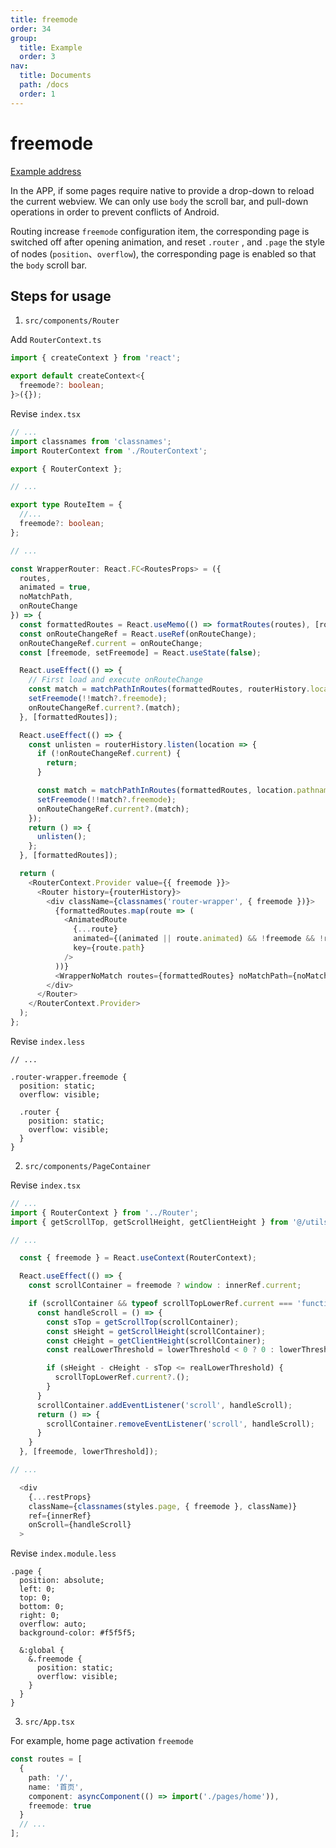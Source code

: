 ```yaml
---
title: freemode
order: 34
group:
  title: Example
  order: 3
nav:
  title: Documents
  path: /docs
  order: 1
---
```


# freemode

[Example address](https://github.com/doly-dev/cra-template-doly-examples/tree/main/examples/freemode)

In the APP, if some pages require native to provide a drop-down to reload the current webview. We can only use `body` the scroll bar, and pull-down operations in order to prevent conflicts of Android.

Routing increase `freemode` configuration item, the corresponding page is switched off after opening animation, and reset `.router` , and `.page` the style of nodes (`position`、`overflow`), the corresponding page is enabled so that the `body` scroll bar.

## Steps for usage

1. `src/components/Router`

Add `RouterContext.ts`

```typescript
import { createContext } from 'react';

export default createContext<{
  freemode?: boolean;
}>({});
```

Revise `index.tsx`

```typescript
// ...
import classnames from 'classnames';
import RouterContext from './RouterContext';

export { RouterContext };

// ...

export type RouteItem = {
  //...
  freemode?: boolean;
};

// ...

const WrapperRouter: React.FC<RoutesProps> = ({
  routes,
  animated = true,
  noMatchPath,
  onRouteChange
}) => {
  const formattedRoutes = React.useMemo(() => formatRoutes(routes), [routes]);
  const onRouteChangeRef = React.useRef(onRouteChange);
  onRouteChangeRef.current = onRouteChange;
  const [freemode, setFreemode] = React.useState(false);

  React.useEffect(() => {
    // First load and execute onRouteChange
    const match = matchPathInRoutes(formattedRoutes, routerHistory.location.pathname);
    setFreemode(!!match?.freemode);
    onRouteChangeRef.current?.(match);
  }, [formattedRoutes]);

  React.useEffect(() => {
    const unlisten = routerHistory.listen(location => {
      if (!onRouteChangeRef.current) {
        return;
      }

      const match = matchPathInRoutes(formattedRoutes, location.pathname);
      setFreemode(!!match?.freemode);
      onRouteChangeRef.current?.(match);
    });
    return () => {
      unlisten();
    };
  }, [formattedRoutes]);

  return (
    <RouterContext.Provider value={{ freemode }}>
      <Router history={routerHistory}>
        <div className={classnames('router-wrapper', { freemode })}>
          {formattedRoutes.map(route => (
            <AnimatedRoute
              {...route}
              animated={(animated || route.animated) && !freemode && !route.freemode}
              key={route.path}
            />
          ))}
          <WrapperNoMatch routes={formattedRoutes} noMatchPath={noMatchPath} />
        </div>
      </Router>
    </RouterContext.Provider>
  );
};
```

Revise `index.less`

```less
// ...

.router-wrapper.freemode {
  position: static;
  overflow: visible;

  .router {
    position: static;
    overflow: visible;
  }
}
```

2. `src/components/PageContainer`

Revise `index.tsx`

```typescript
// ...
import { RouterContext } from '../Router';
import { getScrollTop, getScrollHeight, getClientHeight } from '@/utils/dom'; // 新增文件

// ...

  const { freemode } = React.useContext(RouterContext);

  React.useEffect(() => {
    const scrollContainer = freemode ? window : innerRef.current;

    if (scrollContainer && typeof scrollTopLowerRef.current === 'function') {
      const handleScroll = () => {
        const sTop = getScrollTop(scrollContainer);
        const sHeight = getScrollHeight(scrollContainer);
        const cHeight = getClientHeight(scrollContainer);
        const realLowerThreshold = lowerThreshold < 0 ? 0 : lowerThreshold;

        if (sHeight - cHeight - sTop <= realLowerThreshold) {
          scrollTopLowerRef.current?.();
        }
      }
      scrollContainer.addEventListener('scroll', handleScroll);
      return () => {
        scrollContainer.removeEventListener('scroll', handleScroll);
      }
    }
  }, [freemode, lowerThreshold]);

// ...

  <div
    {...restProps}
    className={classnames(styles.page, { freemode }, className)}
    ref={innerRef}
    onScroll={handleScroll}
  >
```

Revise `index.module.less`

```less
.page {
  position: absolute;
  left: 0;
  top: 0;
  bottom: 0;
  right: 0;
  overflow: auto;
  background-color: #f5f5f5;

  &:global {
    &.freemode {
      position: static;
      overflow: visible;
    }
  }
}
```

3. `src/App.tsx`

For example, home page activation `freemode`

```typescript
const routes = [
  {
    path: '/',
    name: '首页',
    component: asyncComponent(() => import('./pages/home')),
    freemode: true
  }
  // ...
];
```
